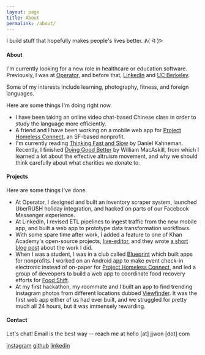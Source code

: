 ```yaml
---
layout: page
title: About
permalink: /about/
---
```


I build stuff that hopefully makes people's lives better. ᕕ( ᐛ )ᕗ

#### About

I'm currently looking for a new role in healthcare or education software. Previously, I was at [Operator](https://operator.com), and before that, [LinkedIn](https://linkedin.com) and [UC Berkeley](https://berkeley.edu).

Some of my interests include learning, photography, fitness, and foreign languages.

Here are some things I'm doing right now.

- I have been taking an online video chat-based Chinese class in order to study the language more efficiently.
- A friend and I have been working on a mobile web app for [Project Homeless Connect](https://projecthomelessconnect.org/), an SF-based nonprofit.
- I'm currently reading [Thinking Fast and Slow](https://smile.amazon.com/Thinking-Fast-Slow-Daniel-Kahneman/dp/0374533555) by Daniel Kahneman. Recently, I finished [Doing Good Better](https://smile.amazon.com/Doing-Good-Better-Effective-Altruism/dp/1592409660) by William MacAskill, from which I learned a lot about the effective altruism movement, and why we should think carefully about what charities we donate to.

#### Projects

Here are some things I've done.

- At Operator, I designed and built an inventory scraper system, launched UberRUSH holiday integration, and hacked on parts of our Facebook Messenger experience.
- At LinkedIn, I revised ETL pipelines to ingest traffic from the new mobile app, and built a web app to prototype data transformation workflows.
- With some spare time after work, I added a feature to one of Khan Academy's open-source projects, [live-editor](https://github.com/Khan/live-editor), and they wrote [a short blog post](http://cs-blog.khanacademy.org/2015/10/new-helpful-messages-for-our-webpage.html) about the work I did.
- When I was a student, I was in a club called [Blueprint](https://calblueprint.org) which built apps for nonprofits. I worked on an Android app to make event check-in electronic instead of on-paper for [Project Homeless Connect](https://projecthomelessconnect.org/), and led a group of deveopers to build a web app to coordinate food recovery efforts for [Food Shift](http://foodshift.net).
- At my first hackathon, my roommate and I built an app to find trending Instagram photos from different locations dubbed [Viewfinder](https://viewfinder.herokuapp.com/). It was the first web app either of us had ever built, and we struggled for pretty much all 24 hours, but it was immensely rewarding.

#### Contact

Let's chat! Email is the best way -- reach me at hello [at] jjwon [dot] com

[instagram](https://instagram.com/jjwon0)
[github](https://github.com/jjwon0)
[linkedin](https://linkedin.com/jjwon)
